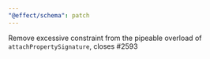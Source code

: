 ```yaml
---
"@effect/schema": patch
---
```


Remove excessive constraint from the pipeable overload of `attachPropertySignature`, closes #2593
